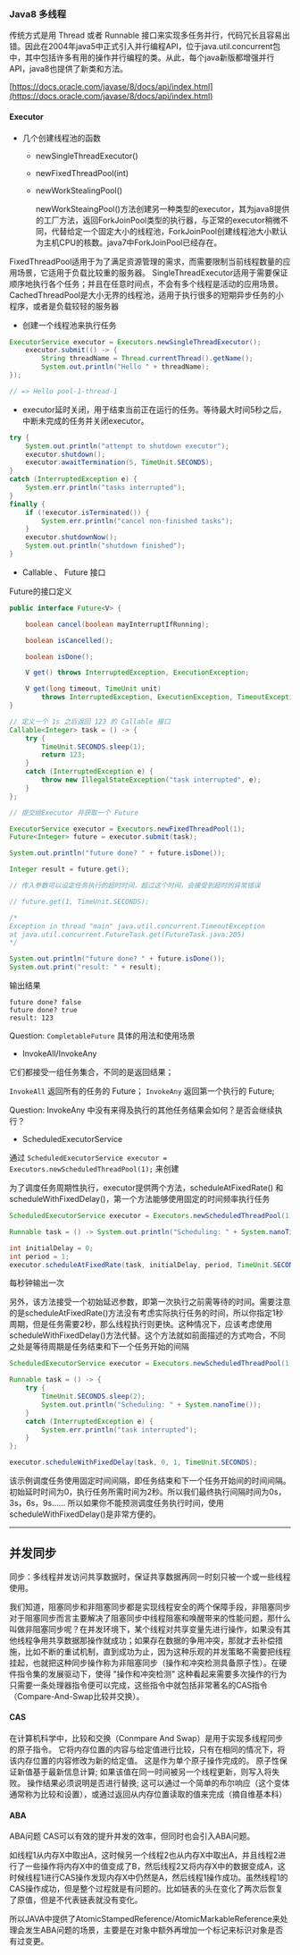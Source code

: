 ### Java8 多线程

传统方式是用 Thread 或者 Runnable 接口来实现多任务并行，代码冗长且容易出错。因此在2004年java5中正式引入并行编程API，位于java.util.concurrent包中，其中包括许多有用的操作并行编程的类。从此，每个java新版都增强并行API，java8也提供了新类和方法。


[https://docs.oracle.com/javase/8/docs/api/index.html](https://docs.oracle.com/javase/8/docs/api/index.html)
#### Executor

- 几个创建线程池的函数

  - newSingleThreadExecutor()
  - newFixedThreadPool(int)
  - newWorkStealingPool()

    newWorkSteaingPool()方法创建另一种类型的executor，其为java8提供的工厂方法，返回ForkJoinPool类型的执行器，与正常的executor稍微不同，代替给定一个固定大小的线程池，ForkJoinPool创建线程池大小默认为主机CPU的核数。java7中ForkJoinPool已经存在。


FixedThreadPool适用于为了满足资源管理的需求，而需要限制当前线程数量的应用场景，它适用于负载比较重的服务器。
SingleThreadExecutor适用于需要保证顺序地执行各个任务；并且在任意时间点，不会有多个线程是活动的应用场景。
CachedThreadPool是大小无界的线程池，适用于执行很多的短期异步任务的小程序，或者是负载较轻的服务器


- 创建一个线程池来执行任务

```java
ExecutorService executor = Executors.newSingleThreadExecutor();
    executor.submit(() -> {
        String threadName = Thread.currentThread().getName();
        System.out.println("Hello " + threadName);
});

// => Hello pool-1-thread-1
```

- executor延时关闭，用于结束当前正在运行的任务。等待最大时间5秒之后，中断未完成的任务并关闭executor。

```java
try {
    System.out.println("attempt to shutdown executor");
    executor.shutdown();
    executor.awaitTermination(5, TimeUnit.SECONDS);
}
catch (InterruptedException e) {
    System.err.println("tasks interrupted");
}
finally {
    if (!executor.isTerminated()) {
        System.err.println("cancel non-finished tasks");
    }
    executor.shutdownNow();
    System.out.println("shutdown finished");
}
```

- Callable<T> 、 Future 接口


Future的接口定义
```java
public interface Future<V> {

    boolean cancel(boolean mayInterruptIfRunning);

    boolean isCancelled();

    boolean isDone();

    V get() throws InterruptedException, ExecutionException;

    V get(long timeout, TimeUnit unit)
        throws InterruptedException, ExecutionException, TimeoutException;
}
```

```java
// 定义一个 1s 之后返回 123 的 Callable 接口
Callable<Integer> task = () -> {
    try {
        TimeUnit.SECONDS.sleep(1);
        return 123;
    }
    catch (InterruptedException e) {
        throw new IllegalStateException("task interrupted", e);
    }
};

// 提交给Executor 并获取一个 Future

ExecutorService executor = Executors.newFixedThreadPool(1);
Future<Integer> future = executor.submit(task);

System.out.println("future done? " + future.isDone());

Integer result = future.get();

// 传入参数可以设定任务执行的超时时间，超过这个时间，会接受到超时的异常错误

// future.get(1, TimeUnit.SECONDS);

/*
Exception in thread "main" java.util.concurrent.TimeoutException
at java.util.concurrent.FutureTask.get(FutureTask.java:205)
*/

System.out.println("future done? " + future.isDone());
System.out.print("result: " + result);

```

输出结果
```
future done? false
future done? true
result: 123
```

Question: `CompletableFuture` 具体的用法和使用场景


- InvokeAll/InvokeAny

它们都接受一组任务集合，不同的是返回结果；

`InvokeAll` 返回所有的任务的 Future；
`InvokeAny` 返回第一个执行的 Future;

Question: InvokeAny 中没有来得及执行的其他任务结果会如何？是否会继续执行？


- ScheduledExecutorService

通过 `ScheduledExecutorService executor = Executors.newScheduledThreadPool(1);` 来创建


为了调度任务周期性执行，executor提供两个方法，scheduleAtFixedRate() 和 scheduleWithFixedDelay()，第一个方法能够使用固定的时间频率执行任务

```java
ScheduledExecutorService executor = Executors.newScheduledThreadPool(1);

Runnable task = () -> System.out.println("Scheduling: " + System.nanoTime());

int initialDelay = 0;
int period = 1;
executor.scheduleAtFixedRate(task, initialDelay, period, TimeUnit.SECONDS);
```

每秒钟输出一次

另外，该方法接受一个初始延迟参数，即第一次执行之前需等待的时间。需要注意的是scheduleAtFixedRate()方法没有考虑实际执行任务的时间，所以你指定1秒周期，但是任务需要2秒，那么线程执行则更快。这种情况下，应该考虑使用scheduleWithFixedDelay()方法代替。这个方法就如前面描述的方式吻合，不同之处是等待周期是任务结束和下一个任务开始的间隔

```java
ScheduledExecutorService executor = Executors.newScheduledThreadPool(1);

Runnable task = () -> {
    try {
        TimeUnit.SECONDS.sleep(2);
        System.out.println("Scheduling: " + System.nanoTime());
    }
    catch (InterruptedException e) {
        System.err.println("task interrupted");
    }
};

executor.scheduleWithFixedDelay(task, 0, 1, TimeUnit.SECONDS);
```

该示例调度任务使用固定时间间隔，即任务结束和下一个任务开始间的时间间隔。初始延时时间为0，执行任务所需时间为2秒。所以我们最终执行间隔时间为0s，3s，6s，9s…… 
所以如果你不能预测调度任务执行时间，使用scheduleWithFixedDelay()是非常方便的。


--- 


## 并发同步

同步：多线程并发访问共享数据时，保证共享数据再同一时刻只被一个或一些线程使用。

我们知道，阻塞同步和非阻塞同步都是实现线程安全的两个保障手段，非阻塞同步对于阻塞同步而言主要解决了阻塞同步中线程阻塞和唤醒带来的性能问题，那什么叫做非阻塞同步呢？在并发环境下，某个线程对共享变量先进行操作，如果没有其他线程争用共享数据那操作就成功；如果存在数据的争用冲突，那就才去补偿措施，比如不断的重试机制，直到成功为止，因为这种乐观的并发策略不需要把线程挂起，也就把这种同步操作称为非阻塞同步（操作和冲突检测具备原子性）。在硬件指令集的发展驱动下，使得 "操作和冲突检测" 这种看起来需要多次操作的行为只需要一条处理器指令便可以完成，这些指令中就包括非常著名的CAS指令（Compare-And-Swap比较并交换）。

#### CAS

在计算机科学中，比较和交换（Conmpare And Swap）是用于实现多线程同步的原子指令。 它将内存位置的内容与给定值进行比较，只有在相同的情况下，将该内存位置的内容修改为新的给定值。 这是作为单个原子操作完成的。 原子性保证新值基于最新信息计算; 如果该值在同一时间被另一个线程更新，则写入将失败。 操作结果必须说明是否进行替换; 这可以通过一个简单的布尔响应（这个变体通常称为比较和设置），或通过返回从内存位置读取的值来完成（摘自维基本科）

#### ABA

ABA问题
  CAS可以有效的提升并发的效率，但同时也会引入ABA问题。

  如线程1从内存X中取出A，这时候另一个线程2也从内存X中取出A，并且线程2进行了一些操作将内存X中的值变成了B，然后线程2又将内存X中的数据变成A，这时候线程1进行CAS操作发现内存X中仍然是A，然后线程1操作成功。虽然线程1的CAS操作成功，但是整个过程就是有问题的。比如链表的头在变化了两次后恢复了原值，但是不代表链表就没有变化。

  所以JAVA中提供了AtomicStampedReference/AtomicMarkableReference来处理会发生ABA问题的场景，主要是在对象中额外再增加一个标记来标识对象是否有过变更。